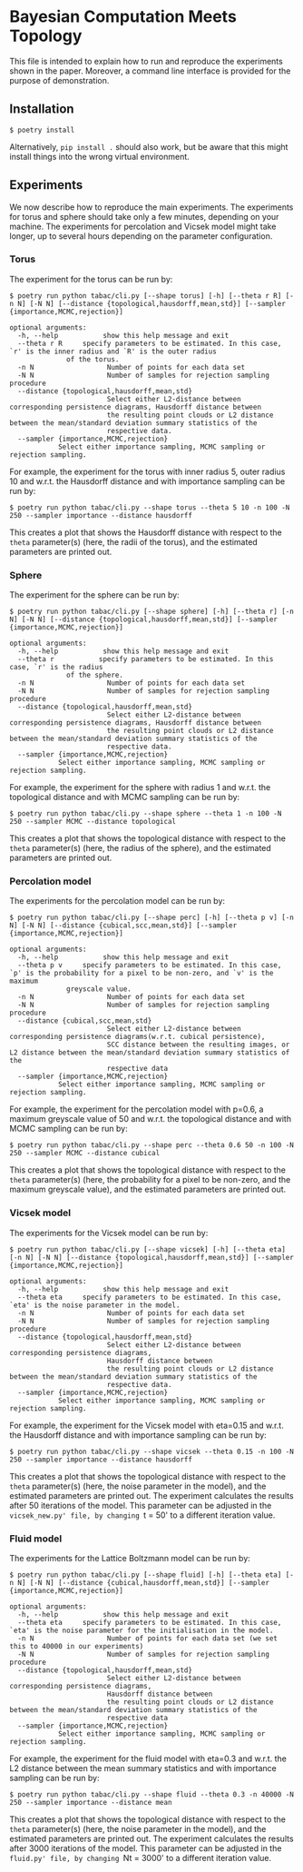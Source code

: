 # Bayesian Computation Meets Topology

This file is intended to explain how to run and reproduce the
experiments shown in the paper. Moreover, a command line interface
is provided for the purpose of demonstration.

## Installation

```console
$ poetry install
```

Alternatively, `pip install .` should also work, but be aware that this
might install things into the wrong virtual environment.

## Experiments

We now describe how to reproduce the main experiments.
The experiments for torus and sphere should take only a few
minutes, depending on your machine. The experiments for
percolation and Vicsek model might take longer, up to several 
hours depending on the parameter configuration.

### Torus

The experiment for the torus can be run by:

```console
$ poetry run python tabac/cli.py [--shape torus] [-h] [--theta r R] [-n N] [-N N] [--distance {topological,hausdorff,mean,std}] [--sampler {importance,MCMC,rejection}] 

optional arguments:
  -h, --help           show this help message and exit
  --theta r R	  specify parameters to be estimated. In this case, `r' is the inner radius and `R' is the outer radius
  			  of the torus.
  -n N                  Number of points for each data set
  -N N                  Number of samples for rejection sampling procedure
  --distance {topological,hausdorff,mean,std}
                        Select either L2-distance between corresponding persistence diagrams, Hausdorff distance between 
                        the resulting point clouds or L2 distance between the mean/standard deviation summary statistics of the 
                        respective data.
  --sampler {importance,MCMC,rejection}
  			Select either importance sampling, MCMC sampling or rejection sampling.
```

For example, the experiment for the torus with inner radius 5, outer radius 10 and w.r.t. the Hausdorff distance
and with importance sampling can be run by:

```console
$ poetry run python tabac/cli.py --shape torus --theta 5 10 -n 100 -N 250 --sampler importance --distance hausdorff
```

This creates a plot that shows the Hausdorff distance
with respect to the `theta` parameter(s) (here, the radii of the torus),
and the estimated parameters are printed out.

### Sphere

The experiment for the sphere can be run by:

```console
$ poetry run python tabac/cli.py [--shape sphere] [-h] [--theta r] [-n N] [-N N] [--distance {topological,hausdorff,mean,std}] [--sampler {importance,MCMC,rejection}] 

optional arguments:
  -h, --help           show this help message and exit
  --theta r 		  specify parameters to be estimated. In this case, `r' is the radius
  			  of the sphere.
  -n N                  Number of points for each data set
  -N N                  Number of samples for rejection sampling procedure
  --distance {topological,hausdorff,mean,std}
                        Select either L2-distance between corresponding persistence diagrams, Hausdorff distance between 
                        the resulting point clouds or L2 distance between the mean/standard deviation summary statistics of the 
                        respective data.
  --sampler {importance,MCMC,rejection}
  			Select either importance sampling, MCMC sampling or rejection sampling.
```

For example, the experiment for the sphere with radius 1 and w.r.t. the topological distance
and with MCMC sampling can be run by:

```console
$ poetry run python tabac/cli.py --shape sphere --theta 1 -n 100 -N 250 --sampler MCMC --distance topological
```

This creates a plot that shows the topological distance
with respect to the `theta` parameter(s) (here, the radius of the sphere),
and the estimated parameters are printed out.

### Percolation model

The experiments for the percolation model can be run by:

```console
$ poetry run python tabac/cli.py [--shape perc] [-h] [--theta p v] [-n N] [-N N] [--distance {cubical,scc,mean,std}] [--sampler {importance,MCMC,rejection}] 

optional arguments:
  -h, --help           show this help message and exit
  --theta p v	  specify parameters to be estimated. In this case, `p' is the probability for a pixel to be non-zero, and `v' is the maximum
  			  greyscale value.
  -n N                  Number of points for each data set
  -N N                  Number of samples for rejection sampling procedure
  --distance {cubical,scc,mean,std}
                        Select either L2-distance between corresponding persistence diagrams(w.r.t. cubical persistence),
                        SCC distance between the resulting images, or L2 distance between the mean/standard deviation summary statistics of the 
                        respective data
  --sampler {importance,MCMC,rejection}
  			Select either importance sampling, MCMC sampling or rejection sampling.
```

For example, the experiment for the percolation model with p=0.6, a maximum greyscale value of 50 and w.r.t. the topological distance
and with MCMC sampling can be run by:

```console
$ poetry run python tabac/cli.py --shape perc --theta 0.6 50 -n 100 -N 250 --sampler MCMC --distance cubical
```

This creates a plot that shows the topological distance
with respect to the `theta` parameter(s) (here, the probability for a pixel to be non-zero, and the maximum greyscale value),
and the estimated parameters are printed out.

### Vicsek model

The experiments for the Vicsek model can be run by:

```console
$ poetry run python tabac/cli.py [--shape vicsek] [-h] [--theta eta] [-n N] [-N N] [--distance {topological,hausdorff,mean,std}] [--sampler {importance,MCMC,rejection}] 

optional arguments:
  -h, --help           show this help message and exit
  --theta eta	  specify parameters to be estimated. In this case, `eta' is the noise parameter in the model.
  -n N                  Number of points for each data set
  -N N                  Number of samples for rejection sampling procedure
  --distance {topological,hausdorff,mean,std}
                        Select either L2-distance between corresponding persistence diagrams,
                        Hausdorff distance between 
                        the resulting point clouds or L2 distance between the mean/standard deviation summary statistics of the 
                        respective data.
  --sampler {importance,MCMC,rejection}
  			Select either importance sampling, MCMC sampling or rejection sampling.
```

For example, the experiment for the Vicsek model with eta=0.15 and w.r.t. the Hausdorff distance
and with importance sampling can be run by:

```console
$ poetry run python tabac/cli.py --shape vicsek --theta 0.15 -n 100 -N 250 --sampler importance --distance hausdorff
```

This creates a plot that shows the topological distance
with respect to the `theta` parameter(s) (here, the noise parameter in the model),
and the estimated parameters are printed out.
The experiment calculates the results after 50 iterations of the model. This parameter
can be adjusted in the `vicsek_new.py' file, by changing `t = 50' to a different iteration
value.


### Fluid model

The experiments for the Lattice Boltzmann model can be run by:

```console
$ poetry run python tabac/cli.py [--shape fluid] [-h] [--theta eta] [-n N] [-N N] [--distance {cubical,hausdorff,mean,std}] [--sampler {importance,MCMC,rejection}] 

optional arguments:
  -h, --help           show this help message and exit
  --theta eta	  specify parameters to be estimated. In this case, `eta' is the noise parameter for the initialisation in the model.
  -n N                  Number of points for each data set (we set this to 40000 in our experiments)
  -N N                  Number of samples for rejection sampling procedure
  --distance {topological,hausdorff,mean,std}
                        Select either L2-distance between corresponding persistence diagrams,
                        Hausdorff distance between 
                        the resulting point clouds or L2 distance between the mean/standard deviation summary statistics of the 
                        respective data
  --sampler {importance,MCMC,rejection}
  			Select either importance sampling, MCMC sampling or rejection sampling.
```

For example, the experiment for the fluid model with eta=0.3 and w.r.t. the L2 distance between the mean summary statistics
and with importance sampling can be run by:

```console
$ poetry run python tabac/cli.py --shape fluid --theta 0.3 -n 40000 -N 250 --sampler importance --distance mean
```

This creates a plot that shows the topological distance
with respect to the `theta` parameter(s) (here, the noise parameter in the model),
and the estimated parameters are printed out.
The experiment calculates the results after 3000 iterations of the model. This parameter
can be adjusted in the `fluid.py' file, by changing `Nt = 3000' to a different iteration
value.

